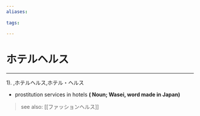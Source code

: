 ```yaml
---
aliases:
    
tags:
    
---
```


# ホテルヘルス
---
1).
,ホテルヘルス,ホテル・ヘルス

- prostitution services in hotels
**( Noun; Wasei, word made in Japan)**
> see also:  [[ファッションヘルス]]
            